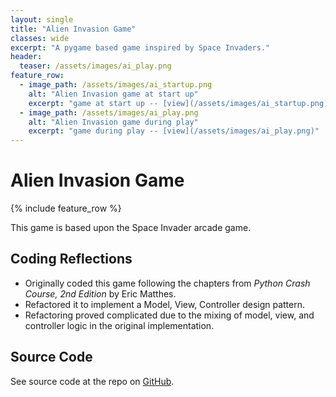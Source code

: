 ```yaml
---
layout: single
title: "Alien Invasion Game"
classes: wide
excerpt: "A pygame based game inspired by Space Invaders."
header:
  teaser: /assets/images/ai_play.png
feature_row:
  - image_path: /assets/images/ai_startup.png
    alt: "Alien Invasion game at start up"
    excerpt: "game at start up -- [view](/assets/images/ai_startup.png)"
  - image_path: /assets/images/ai_play.png
    alt: "Alien Invasion game during play"
    excerpt: "game during play -- [view](/assets/images/ai_play.png)"
---
```


# Alien Invasion Game

{% include feature_row %}

This game is based upon the Space Invader arcade game.

## Coding Reflections

- Originally coded this game following the chapters from *Python Crash Course,
2nd Edition* by Eric Matthes.
- Refactored it to implement a Model, View, Controller design pattern.
- Refactoring proved complicated due to the mixing of model, view, and controller logic in the original implementation.

## Source Code
See source code at the repo on <a href="https://github.com/stevebrauner/alien_invasion">GitHub</a>.
